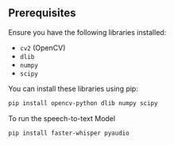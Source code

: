 ## Prerequisites

Ensure you have the following libraries installed:

- `cv2` (OpenCV)
- `dlib`
- `numpy`
- `scipy`

You can install these libraries using pip:

```bash
pip install opencv-python dlib numpy scipy
```
To run the speech-to-text Model
```bash
pip install faster-whisper pyaudio 
```